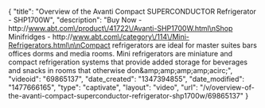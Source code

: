 {
    "title": "Overview of the Avanti Compact SUPERCONDUCTOR Refrigerator - SHP1700W",
    "description": "Buy Now - http:\/\/www.abt.com\/product\/41722\/Avanti-SHP1700W.html\nShop Minifridges - http:\/\/www.abt.com\/category\/114\/Mini-Refrigerators.html\n\nCompact refrigerators are ideal for master suites bars offices dorms and media rooms. Mini refrigerators are miniature and compact refrigeration systems that provide added storage for beverages and snacks in rooms that otherwise don&amp;amp;amp;amp;amp;acirc;",
    "videoid": "69865137",
    "date_created": "1347394855",
    "date_modified": "1477666165",
    "type": "captivate",
    "layout": "video",
    "url": "\/v\/overview-of-the-avanti-compact-superconductor-refrigerator-shp1700w\/69865137"
}